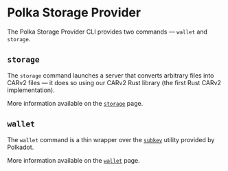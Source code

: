 # Polka Storage Provider

The Polka Storage Provider CLI provides two commands — `wallet` and `storage`.

## `storage`

The `storage` command launches a server that converts arbitrary files into CARv2 files
— it does so using our CARv2 Rust library (the first Rust CARv2 implementation).

More information available on the [`storage`](./storage.md) page.

## `wallet`

The `wallet` command is a thin wrapper over the [`subkey`](https://docs.substrate.io/reference/command-line-tools/subkey/) utility provided by Polkadot.

More information available on the [`wallet`](./wallet.md) page.
